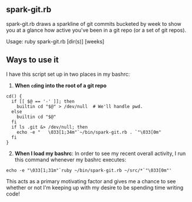 ## spark-git.rb

spark-git.rb draws a sparkline of git commits bucketed by week to show you
at a glance how active you've been in a git repo (or a set of git repos).

Usage: ruby spark-git.rb \[dir(s)\] \[weeks\]

## Ways to use it

I have this script set up in two places in my bashrc:

1) **When `cd`ing into the root of a git repo**

```
cd() {
  if [[ $@ == '-' ]]; then
    builtin cd "$@" > /dev/null  # We'll handle pwd.
  else
    builtin cd "$@"
  fi
  if ls .git &> /dev/null; then
    echo -e "   \033[1;34m"`~/bin/spark-git.rb . `"\033[0m"
  fi
}
```

2) **When I load my bashrc**: In order to see my recent overall activity, I run this command whenever my bashrc executes:

```
echo -e "\033[1;31m"`ruby ~/bin/spark-git.rb ~/src/*`"\033[0m"'
```

This acts as a primary motivating factor and gives me a chance to see whether or not I'm keeping up with my desire to be spending time writing code!
